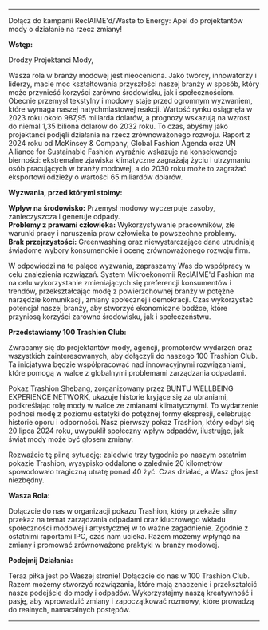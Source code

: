 ---

Dołącz do kampanii ReclAIME'd/Waste to Energy: Apel do projektantów mody o działanie na rzecz zmiany!

**Wstęp:**

Drodzy Projektanci Mody,

Wasza rola w branży modowej jest nieoceniona. Jako twórcy, innowatorzy i liderzy, macie moc kształtowania przyszłości naszej branży w sposób, który może przynieść korzyści zarówno środowisku, jak i społecznościom. Obecnie przemysł tekstylny i modowy staje przed ogromnym wyzwaniem, które wymaga naszej natychmiastowej reakcji. Wartość rynku osiągnęła w 2023 roku około 987,95 miliarda dolarów, a prognozy wskazują na wzrost do niemal 1,35 biliona dolarów do 2032 roku. To czas, abyśmy jako projektanci podjęli działania na rzecz zrównoważonego rozwoju. Raport z 2024 roku od McKinsey & Company, Global Fashion Agenda oraz UN Alliance for Sustainable Fashion wyraźnie wskazuje na konsekwencje bierności: ekstremalne zjawiska klimatyczne zagrażają życiu i utrzymaniu osób pracujących w branży modowej, a do 2030 roku może to zagrażać eksportowi odzieży o wartości 65 miliardów dolarów.

**Wyzwania, przed którymi stoimy:**

**Wpływ na środowisko:** Przemysł modowy wyczerpuje zasoby, zanieczyszcza i generuje odpady.  
**Problemy z prawami człowieka:** Wykorzystywanie pracowników, złe warunki pracy i naruszenia praw człowieka to powszechne problemy.  
**Brak przejrzystości:** Greenwashing oraz niewystarczające dane utrudniają świadome wybory konsumenckie i ocenę zrównoważonego rozwoju firm.  

W odpowiedzi na te palące wyzwania, zapraszamy Was do współpracy w celu znalezienia rozwiązań. System Mikroekonomii ReclAIME'd Fashion ma na celu wykorzystanie zmieniających się preferencji konsumentów i trendów, przekształcając modę z powierzchownej branży w potężne narzędzie komunikacji, zmiany społecznej i demokracji. Czas wykorzystać potencjał naszej branży, aby stworzyć ekonomiczne bodźce, które przyniosą korzyści zarówno środowisku, jak i społeczeństwu.

**Przedstawiamy 100 Trashion Club:**

Zwracamy się do projektantów mody, agencji, promotorów wydarzeń oraz wszystkich zainteresowanych, aby dołączyli do naszego 100 Trashion Club. Ta inicjatywa będzie współpracować nad innowacyjnymi rozwiązaniami, które pomogą w walce z globalnymi problemami zarządzania odpadami.

Pokaz Trashion Shebang, zorganizowany przez BUNTU WELLBEING EXPERIENCE NETWORK, ukazuje historie kryjące się za ubraniami, podkreślając rolę mody w walce ze zmianami klimatycznymi. To wydarzenie podnosi modę z poziomu estetyki do potężnej formy ekspresji, celebrując historie oporu i odporności. Nasz pierwszy pokaz Trashion, który odbył się 20 lipca 2024 roku, uwypuklił społeczny wpływ odpadów, ilustrując, jak świat mody może być głosem zmiany.

Rozważcie tę pilną sytuację: zaledwie trzy tygodnie po naszym ostatnim pokazie Trashion, wysypisko oddalone o zaledwie 20 kilometrów spowodowało tragiczną utratę ponad 40 żyć. Czas działać, a Wasz głos jest niezbędny.

**Wasza Rola:**

Dołączcie do nas w organizacji pokazu Trashion, który przekaże silny przekaz na temat zarządzania odpadami oraz kluczowego wkładu społeczności modowej i artystycznej w to ważne zagadnienie. Zgodnie z ostatnimi raportami IPC, czas nam ucieka. Razem możemy wpłynąć na zmiany i promować zrównoważone praktyki w branży modowej.

**Podejmij Działania:**

Teraz piłka jest po Waszej stronie! Dołączcie do nas w 100 Trashion Club. Razem możemy stworzyć rozwiązania, które mają znaczenie i przekształcić nasze podejście do mody i odpadów. Wykorzystajmy naszą kreatywność i pasję, aby wprowadzić zmiany i zapoczątkować rozmowy, które prowadzą do realnych, namacalnych postępów.

---